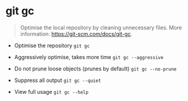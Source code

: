 # git gc
> Optimise the local repository by cleaning unnecessary files.
> More information: <https://git-scm.com/docs/git-gc>.

- Optimise the repository
`git gc`

- Aggressively optimise, takes more time
`git gc --aggressive`

- Do not prune loose objects (prunes by default)
`git gc --no-prune`

- Suppress all output
`git gc --quiet`

- View full usage
`git gc --help`
